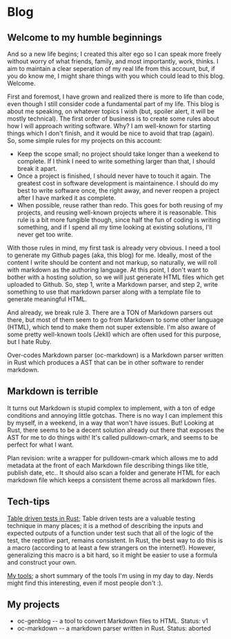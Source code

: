 <!-- @template "home.html" -->
<!-- @title "The blog of an over-coder" -->
# Blog

## Welcome to my humble beginnings
And so a new life begins; I created this alter ego so I can speak more freely without worry
of what friends, family, and most importantly, work, thinks. I aim to maintain a clear
seperation of my real life from this account, but, if you do know me, I might share things
with you which could lead to this blog. Welcome.

First and foremost, I have grown and realized there is more to life than code, even though I
still consider code a fundamental part of my life. This blog is about me speaking, on whatever
topics I wish (but, spoiler alert, it will be mostly technical). The first order of business
is to create some rules about how I will approach writing software. Why? I am well-known for
starting things which I don't finish, and it would be nice to avoid that trap (again). So,
some simple rules for my projects on this account:

- Keep the scope small; no project should take longer than a weekend to complete. If I think
    I need to write something larger than that, I should break it apart.
- Once a project is finished, I should never have to touch it again. The greatest cost in software
    development is maintainence. I should do my best to write software once, the right away, and
    never reopen a project after I have marked it as complete.
- When possible, reuse rather than redo. This goes for both reusing of my projects, and reusing
    well-known projects where it is reasonable. This rule is a bit more fungible though, since half
    the fun of coding is writing something, and if I spend all my time looking at existing solutions,
    I'll never get too write.

With those rules in mind, my first task is already very obvious. I need a tool to generate my
Github pages (aka, this blog) for me. Ideally, most of the content I write should be content and not
markup, so naturally, we will roll with markdown as the authoring language. At this point, I don't want
to bother with a hosting solution, so we will just generate HTML files which get uploaded to Github.
So, step 1, write a Markdown parser, and step 2, write something to use that markdown parser along with a template
file to generate meaningful HTML.

And already, we break rule 3. There are a TON of Markdown parsers out there, but most of them seem to go
from Markdown to some other language (HTML), which tend to make them not super extensible. I'm also aware
of some pretty well-known tools (Jekll) which are often used for this purpose, but I hate Ruby.

Over-codes Markdown parser (oc-markdown) is a Markdown parser written in Rust which produces a AST that
can be in other software to render markdown.

## Markdown is terrible

It turns out Markdown is stupid complex to implement, with a ton of edge conditions and annoying
little gotchas. There is no way I can implement this by myself, in a weekend, in a way that won't
have issues. But! Looking at Rust, there seems to be a decent solution already out there that exposes
the AST for me to do things with! It's called pulldown-cmark, and seems to be perfect for what I want.

Plan revision: write a wrapper for pulldown-cmark which allows me to add metadata at the front
of each Markdown file describing things like title, publish date, etc.. It should also scan a folder
and generate HTML for each markdown file which keeps a consistent theme across all markdown files.

## Tech-tips

[Table driven tests in Rust](rust-table-driven-tests.html); Table driven tests are a valuable
testing technique in many places; it is a method of describing the inputs and expected outputs
of a function under test such that all of the logic of the test, the reptitive part, remains consistent.
In Rust, the best way to do this is a macro (according to at least a few strangers on the
internet!). However, generalizing this macro is a bit hard, so it might be easier
to use a formula and construct your own.

[My tools](tools.html); a short summary of the tools I'm using in my day to day. Nerds might find this interesting, even if most people don't :).

## My projects

- oc-genblog -- a tool to convert Markdown files to HTML. Status: v1
- oc-markdown -- a markdown parser written in Rust. Status: aborted